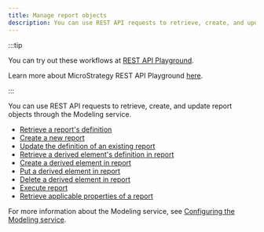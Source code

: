 ```yaml
---
title: Manage report objects
description: You can use REST API requests to retrieve, create, and update report objects through the Modeling service.
---
```


<Available since="2021 Update 7" />

:::tip

You can try out these workflows at [REST API Playground](https://www.postman.com/microstrategysdk/workspace/microstrategy-rest-api/folder/16131298-37579918-50ac-4383-8187-52d886b82d4b?ctx=documentation).

Learn more about MicroStrategy REST API Playground [here](/docs/getting-started/playground.md).

:::

You can use REST API requests to retrieve, create, and update report objects through the Modeling service.

- [Retrieve a report's definition](./retrieve-a-reports-definition.md)
- [Create a new report](./create-a-new-report.md)
- [Update the definition of an existing report](./update-the-definition-of-an-existing-report.md)
- [Retrieve a derived element's definition in report](./retrieve-a-derived-elements-definition-in-report.md)
- [Create a derived element in report](./create-a-derived-element-in-report.md)
- [Put a derived element in report](./put-a-derived-element-in-report.md)
- [Delete a derived element in report](./delete-a-derived-element-in-report.md)
- [Execute report](./execute-report.md)
- [Retrieve applicable properties of a report](./retrieve-applicable-properties-of-a-report.md)

For more information about the Modeling service, see [Configuring the Modeling service](https://www2.microstrategy.com/producthelp/Current/InstallConfig/en-us/Content/modeling_service.htm).
